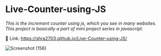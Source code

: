 # Live-Counter-using-JS
*_This is the increment counter using js, which you see in many websites. This project is basically a part of mini project series in javascript._*

🔗 Link: https://shra2703.github.io/Live-Counter-using-JS/

![Screenshot (156)](https://user-images.githubusercontent.com/113618935/226425407-12db8cf8-9284-45bf-8447-8b313226fda9.png)


